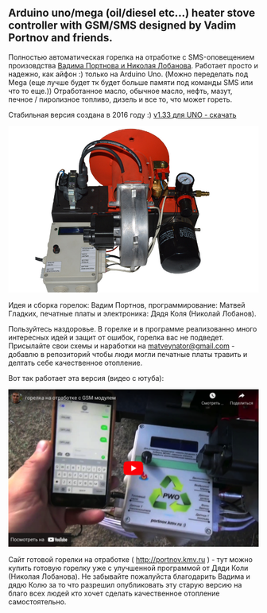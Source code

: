 
## Arduino uno/mega (oil/diesel etc...) heater stove controller with GSM/SMS designed by Vadim Portnov and friends.

Полностью автоматическая горелка на отработке c SMS-оповещением произовдства [Вадима Портнова и Николая Лобанова](http://portnov.kmv.ru). Работает просто и надежно, как айфон :) только на Arduino Uno. (Можно переделать под Mega (еще лучше будет тк будет больше памяти под команды SMS или что то еще.))
Отработанное масло, обычное масло, нефть, мазут, печное / пиролизное топливо, дизель и все то, что может гореть. 
 
Стабильная версия создана в 2016 году :) [v1.33 для UNO - скачать](https://github.com/matveynator/burner/archive/refs/tags/uno.zip)

<img src="https://raw.githubusercontent.com/matveynator/burner/main/burner-01.jpeg" width=600>

Идея и сборка горелок: Вадим Портнов, программирование: Матвей Гладких, печатные платы и электроника: Дядя Коля (Николай Лобанов).

Пользуйтесь наздоровье. В горелке и в программе реализованно много интересных идей и защит от ошибок, горелка вас не подведет.
Присылайте свои схемы и наработки на matveynator@gmail.com - добавлю в репозиторий чтобы люди могли печатные платы травить и делтать себе качественное отопление.

Вот так работает эта версия (видео с ютуба):

<a href="https://www.youtube.com/watch?v=IhUag1pTcPc"><img src="https://raw.githubusercontent.com/matveynator/burner/main/youtube.png" width="600" alt="Вот так работает эта версия (видео с ютуба):"></a>

Сайт готовой горелки на отработке ( http://portnov.kmv.ru ) - тут можно купить готовую горелку уже с улучшенной программой от Дяди Коли (Николая Лобанова).
Не забывайте пожалуйста благодарить Вадима и дядю Колю за то что разрешил опубликовать эту старую версию на благо всех людей кто хочет сделать качественное отопление самостоятельно.

